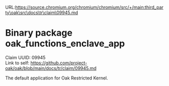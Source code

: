 URL:https://source.chromium.org/chromium/chromium/src/+/main:third_party\oak\src\docs\tr\claim\09945.md
# Binary package oak_functions_enclave_app

Claim UUID: 09945\
Link to self:
https://github.com/project-oak/oak/blob/main/docs/tr/claim/09945.md

The default application for Oak Restricted Kernel.
